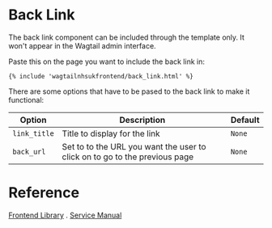 
# Back Link

The back link component can be included through the template only. It won't appear in the Wagtail admin interface.

Paste this on the page you want to include the back link in:
```django
{% include 'wagtailnhsukfrontend/back_link.html' %}
```

There are some options that have to be pased to the back link to make it functional:

| Option | Description | Default |
| ------ | ----------- | ------- |
| `link_title` | Title to display for the link | `None` |
| `back_url` | Set to to the URL you want the user to click on to go to the previous page | `None` |

# Reference

[Frontend Library](https://github.com/nhsuk/nhsuk-frontend/tree/master/packages/components/back-link) . 
[Service Manual](https://beta.nhs.uk/service-manual/styles-components-patterns/back-link)
